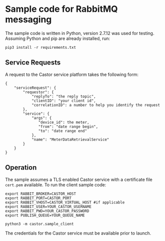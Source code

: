 # Sample code for RabbitMQ messaging

The sample code is written in Python, version 2.7.12 was used for testing.
Assuming Python and pip are already installed, run:

``` 
pip3 install -r requirements.txt
``` 


## Service Requests

A request to the Castor service platform takes the following form:

``` 
{
    "serviceRequest": {
        "requestor": {
            "replyTo": "the reply topic",
            "clientID": "your client id", 
            "correlationID": a number to help you identify the request
        },
        "service": {
            "args": {
               "device_id": the meter, 
               "from": "date range begin",
               "to": "date range end" 
            },
            "name": "MeterDataRetrievalService"
        }
    }
}

``` 

## Operation

The sample assumes a TLS enabled Castor service with a certificate file `cert.pem` available. To run the client sample code:

``` 
export RABBIT_BROKER=CASTOR_HOST
export RABBIT_PORT=CASTOR_PORT
export RABBIT_VHOST=CASTOR_VIRTUAL_HOST #if applicable
export RABBIT_USER=YOUR_CASTOR_USERNAME
export RABBIT_PWD=YOUR_CASTOR_PASSWORD
export PUBLISH_QUEUE=YOUR_QUEUE_NAME

python3 -m castor.sample_client
``` 

The credentials for the Castor service must be available prior to launch.

